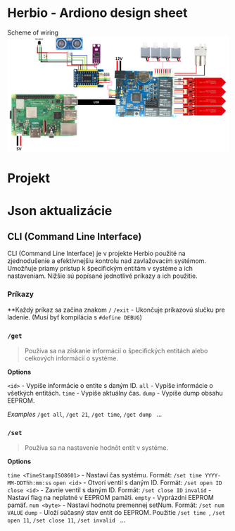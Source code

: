# Herbio - Ardiono design sheet

Scheme of wiring
![Scheme of wiring](model.png)

# Projekt



# Json aktualizácie



## CLI (Command Line Interface)

CLI (Command Line Interface) je v projekte Herbio použité na zjednodušenie a efektívnejšiu kontrolu nad zavlažovacím systémom. Umožňuje priamy prístup k špecifickým entitám v systéme a ich nastaveniam. Nižšie sú popísané jednotlivé príkazy a ich použitie.

### Príkazy

**Každý príkaz sa začína znakom `/`
`/exit` - Ukončuje príkazovú slučku pre ladenie. (Musí byť kompilácia s `#define DEBUG`)

### `/get`

> Používa sa na získanie informácií o špecifických entitách alebo celkových informácií o systéme.

**Options**

`<id>`    - Vypíše informácie o entite s daným ID.
`all`  - Vypíše informácie o všetkých entitách.
`time`  - Vypíše aktuálny čas.
`dump`  - Vypíše dump obsahu EEPROM.

*Examples*
`/get all`, `/get 21`, `/get time`, `/get dump ` ...

### `/set`

> Používa sa na nastavenie hodnôt entít v systéme.
>

**Options**

`time <TimeStampISO8601>` - Nastaví čas systému. Formát: `/set time YYYY-MM-DDThh:mm:ss`
`open <id>` - Otvorí ventil s daným ID. Formát: `/set open ID`
`close <id>` - Zavrie ventil s daným ID. Formát: `/set close ID`
`invalid` - Nastaví flag na neplatné v EEPROM pamäti.
`empty`    - Vyprázdni EEPROM pamäť.
`num <byte>`  - Nastaví hodnotu premennej setNum. Formát: `/set num VALUE`
`dump`  - Uloží súčasný stav entít do EEPROM.
Použitie
`/set time `, `/set open 11`, `/set close 11`, `/set invalid ` ...

